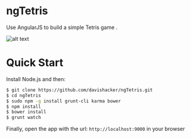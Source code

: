ngTetris
========

Use AngularJS to build a simple Tetris game .

![alt text](https://lh5.googleusercontent.com/V1t1Wy2TgPr-ohFCOxMJt0oWaRI8nJdeA-CJQ_oKABu8ZVgkWG-fzpdud1V1s-qDyvJaieE3rw=w1892-h866 "Game Play")

Quick Start
===========
Install Node.js and then:

```sh
$ git clone https://github.com/davishacker/ngTetris.git
$ cd ngTetris
$ sudo npm -g install grunt-cli karma bower
$ npm install
$ bower install
$ grunt watch
```

Finally, open the app with the url: `http://localhost:9000` in your browser
